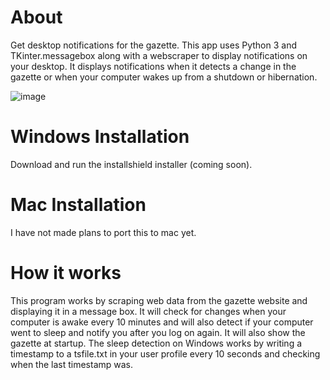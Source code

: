 # About
Get desktop notifications for the gazette. This app uses Python 3 and TKinter.messagebox along with a webscraper to display notifications on your desktop. It displays notifications when it detects a change in the gazette or when your computer wakes up from a shutdown or hibernation.

![image](https://user-images.githubusercontent.com/114666925/193298885-aaa760d7-ec17-481b-aa22-91aabe654bae.png)



  
# Windows Installation
Download and run the installshield installer (coming soon).

# Mac Installation
I have not made plans to port this to mac yet.

# How it works
This program works by scraping web data from the gazette website and displaying it in a message box. It will check for changes when your computer is awake every 10 minutes and will also detect if your computer went to sleep and notify you after you log on again. It will also show the gazette at startup. The sleep detection on Windows works by writing a timestamp to a tsfile.txt in your user profile every 10 seconds and checking when the last timestamp was.
